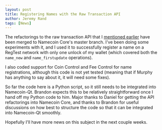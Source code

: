 ```yaml
---
layout: post
title: Registering Names with the Raw Transaction API
author: Jeremy Rand
tags: [News]
---
```


The refactorings to the raw transaction API that I [mentioned earlier]({{site.baseurl}}2017/09/13/raw-tx-api-refactoring.html) have been merged to Namecoin Core's master branch.  I've been doing some experiments with it, and I used it to successfully register a name on a RegTest network with only one unlock of my wallet (which covered both the `name_new` and `name_firstupdate` operations).

I also coded support for Coin Control and Fee Control for name registrations, although this code is not yet tested (meaning that if Murphy has anything to say about it, it will need some fixes).

So far the code here is a Python script, so it still needs to be integrated into Namecoin-Qt.  Brandon expects this to be relatively straightforward once I hand off my Python code to him.  Major thanks to Daniel for getting the API refactorings into Namecoin Core, and thanks to Brandon for useful discussions on how best to structure the code so that it can be integrated into Namecoin-Qt smoothly.

Hopefully I'll have more news on this subject in the next couple weeks.
